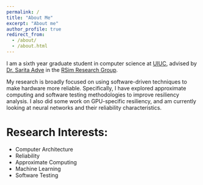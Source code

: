```yaml
---
permalink: /
title: "About Me"
excerpt: "About me"
author_profile: true
redirect_from: 
  - /about/
  - /about.html
---
```


I am a sixth year graduate student in computer science at [UIUC](https://cs.illinois.edu/), advised by [Dr. Sarita Adve](http://rsim.cs.illinois.edu/~sadve/) in the [RSim Research Group](http://rsim.cs.illinois.edu/). 

My research is broadly focused on using software-driven techniques to make hardware more reliable. Specifically, I have explored approximate computing and software testing methodologies to improve resiliency analysis. I also did some work on GPU-specific resiliency, and am currently looking at neural networks and their reliability characteristics.

Research Interests: 
======
* Computer Architecture
* Reliability
* Approximate Computing
* Machine Learning
* Software Testing

